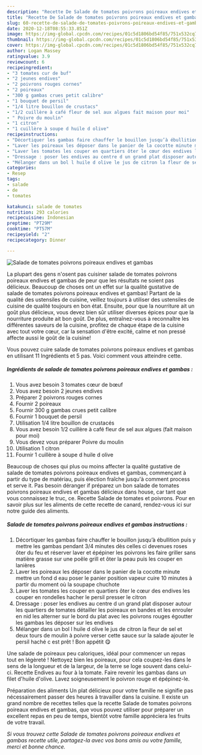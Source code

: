 ```yaml
---
description: "Recette De Salade de tomates poivrons poireaux endives et gambas"
title: "Recette De Salade de tomates poivrons poireaux endives et gambas"
slug: 60-recette-de-salade-de-tomates-poivrons-poireaux-endives-et-gambas
date: 2020-12-18T08:55:33.851Z
image: https://img-global.cpcdn.com/recipes/01c5d1806bd54f85/751x532cq70/salade-de-tomates-poivrons-poireaux-endives-et-gambas-photo-principale-de-la-recette.jpg
thumbnail: https://img-global.cpcdn.com/recipes/01c5d1806bd54f85/751x532cq70/salade-de-tomates-poivrons-poireaux-endives-et-gambas-photo-principale-de-la-recette.jpg
cover: https://img-global.cpcdn.com/recipes/01c5d1806bd54f85/751x532cq70/salade-de-tomates-poivrons-poireaux-endives-et-gambas-photo-principale-de-la-recette.jpg
author: Logan Massey
ratingvalue: 3.9
reviewcount: 6
recipeingredient:
- "3 tomates cur de buf"
- "2 jeunes endives"
- "2 poivrons rouges cornes"
- "2 poireaux"
- "300 g gambas crues petit calibre"
- "1 bouquet de persil"
- "1/4 litre bouillon de crustacs"
- "1/2 cuillère à café fleur de sel aux algues fait maison pour moi"
- " Poivre du moulin"
- "1 citron"
- "1 cuillère à soupe d huile d olive"
recipeinstructions:
- "Décortiquer les gambas faire chauffer le bouillon jusqu’à ébullition puis y mettre les gambas pendant 3/4 minutes dès celles ci devenues roses ôter du feu et réserver laver et épépiner les poivrons les faire griller sans matière grasse sur une poêle grill et ôter la peau puis les couper en lanières"
- "Laver les poireaux les déposer dans le panier de la cocotte minute mettre un fond d eau poser le panier position vapeur cuire 10 minutes à partir du moment où la soupape chuchote"
- "Laver les tomates les couper en quartiers ôter le cœur des endives les couper en rondelles hacher le persil presser le citron"
- "Dressage : poser les endives au centre d un grand plat disposer autour les quartiers de tomates détailler les poireaux en bandes et les enrouler en nid les alterner sur le bord du plat avec les poivrons rouges égoutter les gambas les déposer sur les endives"
- "Mélanger dans un bol l huile d olive le jus de citron la fleur de sel et deux tours de moulin à poivre verser cette sauce sur la salade ajouter le persil haché c est prêt ! Bon appétit 😋"
categories:
- Resep
tags:
- salade
- de
- tomates

katakunci: salade de tomates 
nutrition: 293 calories
recipecuisine: Indonesian
preptime: "PT29M"
cooktime: "PT57M"
recipeyield: "2"
recipecategory: Dinner

---
```



![Salade de tomates poivrons poireaux endives et gambas](https://img-global.cpcdn.com/recipes/01c5d1806bd54f85/751x532cq70/salade-de-tomates-poivrons-poireaux-endives-et-gambas-photo-principale-de-la-recette.jpg)

La plupart des gens n'osent pas cuisiner salade de tomates poivrons poireaux endives et gambas de peur que les résultats ne soient pas délicieux. Beaucoup de choses ont un effet sur la qualité gustative de salade de tomates poivrons poireaux endives et gambas! Partant de la qualité des ustensiles de cuisine, veillez toujours à utiliser des ustensiles de cuisine de qualité toujours en bon état. Ensuite, pour que la nourriture ait un goût plus délicieux, vous devez bien sûr utiliser diverses épices pour que la nourriture produite ait bon goût. De plus, entraînez-vous à reconnaître les différentes saveurs de la cuisine, profitez de chaque étape de la cuisine avec tout votre cœur, car la sensation d'être excité, calme et non pressé affecte aussi le goût de la cuisine!

<!--inarticleads1-->

Vous pouvez cuire salade de tomates poivrons poireaux endives et gambas en utilisant 11 Ingrédients et 5 pas. Voici comment vous atteindre cette.

##### Ingrédients de salade de tomates poivrons poireaux endives et gambas :

1. Vous avez besoin 3 tomates cœur de bœuf
1. Vous avez besoin 2 jeunes endives
1. Préparer 2 poivrons rouges cornes
1. Fournir 2 poireaux
1. Fournir 300 g gambas crues petit calibre
1. Fournir 1 bouquet de persil
1. Utilisation 1/4 litre bouillon de crustacés
1. Vous avez besoin 1/2 cuillère à café fleur de sel aux algues (fait maison pour moi)
1. Vous devez vous préparer  Poivre du moulin
1. Utilisation 1 citron
1. Fournir 1 cuillère à soupe d huile d olive


Beaucoup de choses qui plus ou moins affecter la qualité gustative de salade de tomates poivrons poireaux endives et gambas, commençant à partir du type de matériau, puis élection fraîche jusqu&#39;à comment process et serve it. Pas besoin déranger if préparez un bon salade de tomates poivrons poireaux endives et gambas délicieux dans house, car tant que vous connaissez le truc, ce. Recette Salade de tomates et poivrons. Pour en savoir plus sur les aliments de cette recette de canard, rendez-vous ici sur notre guide des aliments. 

<!--inarticleads2-->

##### Salade de tomates poivrons poireaux endives et gambas instructions :

1. Décortiquer les gambas faire chauffer le bouillon jusqu’à ébullition puis y mettre les gambas pendant 3/4 minutes dès celles ci devenues roses ôter du feu et réserver laver et épépiner les poivrons les faire griller sans matière grasse sur une poêle grill et ôter la peau puis les couper en lanières
1. Laver les poireaux les déposer dans le panier de la cocotte minute mettre un fond d eau poser le panier position vapeur cuire 10 minutes à partir du moment où la soupape chuchote
1. Laver les tomates les couper en quartiers ôter le cœur des endives les couper en rondelles hacher le persil presser le citron
1. Dressage : poser les endives au centre d un grand plat disposer autour les quartiers de tomates détailler les poireaux en bandes et les enrouler en nid les alterner sur le bord du plat avec les poivrons rouges égoutter les gambas les déposer sur les endives
1. Mélanger dans un bol l huile d olive le jus de citron la fleur de sel et deux tours de moulin à poivre verser cette sauce sur la salade ajouter le persil haché c est prêt ! Bon appétit 😋


Une salade de poireaux peu caloriques, idéal pour commencer un repas tout en légèreté ! Nettoyez bien les poireaux, pour cela coupez-les dans le sens de la longueur et de la largeur, de la terre se loge souvent dans celui-ci. Recette Endives au four à la tomate. Faire revenir les gambas dans un filet d&#39;huile d&#39;olive. Lavez soigneusement le poivron rouge et épépinez-le. 

<!--inarticleads1-->

<p>
Préparation des aliments Un plat délicieux pour votre famille ne signifie pas nécessairement passer des heures à travailler dans la cuisine. Il existe un grand nombre de recettes telles que la recette Salade de tomates poivrons poireaux endives et gambas, que vous pouvez utiliser pour préparer un excellent repas en peu de temps, bientôt votre famille appréciera les fruits de votre travail.
</p>

<p>
<i>Si vous trouvez cette Salade de tomates poivrons poireaux endives et gambas recette utile, partagez-la avec vos bons amis ou votre famille, merci et bonne chance.</i>
</p>
